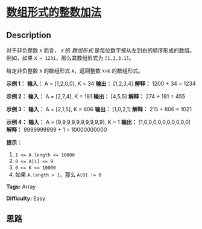 # [数组形式的整数加法][title]

## Description

对于非负整数 `X` 而言， _`X`_  的 _数组形式_ 是每位数字按从左到右的顺序形成的数组。例如，如果 `X = 1231`，那么其数组形式为
`[1,2,3,1]`。

给定非负整数 `X` 的数组形式 `A`，返回整数 `X+K` 的数组形式。



**示例 1：**
            **输入：** A = [1,2,0,0], K = 34    **输出：** [1,2,3,4]    **解释：** 1200 + 34 = 1234    

**示例 2：**
            **输入：** A = [2,7,4], K = 181    **输出：** [4,5,5]    **解释：** 274 + 181 = 455    

**示例 3：**
            **输入：** A = [2,1,5], K = 806    **输出：** [1,0,2,1]    **解释：** 215 + 806 = 1021    

**示例 4：**
            **输入：** A = [9,9,9,9,9,9,9,9,9,9], K = 1    **输出：** [1,0,0,0,0,0,0,0,0,0,0]    **解释：** 9999999999 + 1 = 10000000000    



**提示：**

  1. `1 <= A.length <= 10000`
  2. `0 <= A[i] <= 9`
  3. `0 <= K <= 10000`
  4. 如果 `A.length > 1`，那么 `A[0] != 0`


**Tags:** Array

**Difficulty:** Easy

## 思路

[title]: https://leetcode-cn.com/problems/add-to-array-form-of-integer
